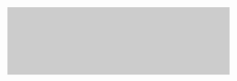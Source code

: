 <img src="https://github.com/cbrianbet/cbrianbet/blob/main/out.gif" alt="Here is a little bit about me!">
